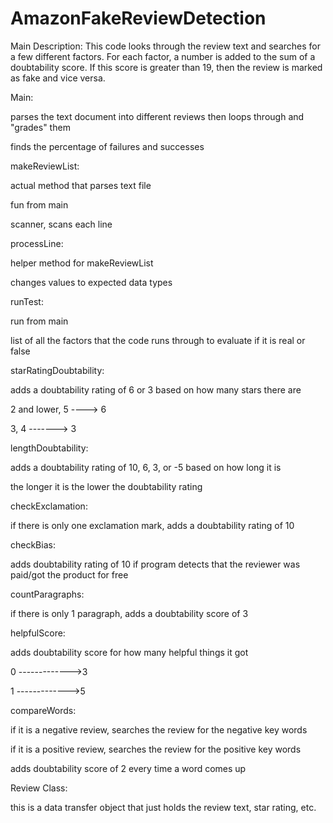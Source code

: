# AmazonFakeReviewDetection

Main Description:
  This code looks through the review text and searches for a few different factors. For each factor, a number is added to the sum of a
  doubtability score. If this score is greater than 19, then the review is marked as fake and vice versa.

Main:
  
  parses the text document into different reviews then loops through and "grades" them
  
  finds the percentage of failures and successes
  
  
makeReviewList:
  
  actual method that parses text file
  
  fun from main
  
  scanner, scans each line
  
  
processLine:
  
  helper method for makeReviewList
  
  changes values to expected data types


runTest:
  
  run from main
  
  list of all the factors that the code runs through to evaluate if it is real or false
  
  
starRatingDoubtability:
  
  adds a doubtability rating of 6 or 3 based on how many stars there are
  
  2 and lower, 5 ----> 6
  
  3, 4 -------> 3
  
  
lengthDoubtability:
  
  adds a doubtability rating of 10, 6, 3, or -5 based on how long it is
  
  the longer it is the lower the doubtability rating
  
  
checkExclamation:
  
  if there is only one exclamation mark, adds a doubtability rating of 10
  
  
checkBias:

  adds doubtability rating of 10 if program detects that the reviewer was paid/got the product for free
  
  
countParagraphs:

  if there is only 1 paragraph, adds a doubtability score of 3
  
  
helpfulScore:

  adds doubtability score for how many helpful things it got
  
  0 ------------->3
  
  1 ------------->5
  
  
compareWords:

  if it is a negative review, searches the review for the negative key words
  
  if it is a positive review, searches the review for the positive key words
  
  adds doubtability score of 2 every time a word comes up
  
  
Review Class:

  this is a data transfer object that just holds the review text, star rating, etc.

